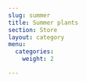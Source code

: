 ```yaml
---
slug: summer
title: Summer plants
section: Store
layout: category
menu:
  categories:
    weight: 2

---
```

